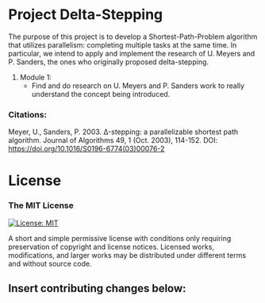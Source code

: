 # Project Delta-Stepping

The purpose of this project is to develop a Shortest-Path-Problem algorithm that utilizes parallelism: completing multiple tasks at the same time. In particular, we intend to apply and implement the research of U. Meyers and P. Sanders, the ones who originally proposed delta-stepping. 

1. Module 1: 
    * Find and do research on U. Meyers and P. Sanders work to really understand the concept being introduced.

### Citations:

Meyer, U., Sanders, P. 2003. Δ-stepping: a parallelizable shortest path algorithm. Journal of Algorithms 49, 1 (Oct. 2003), 114-152. DOI: https://doi.org/10.1016/S0196-6774(03)00076-2

# License
### The MIT License
[![License: MIT](https://img.shields.io/badge/License-MIT-yellow.svg)](https://opensource.org/licenses/MIT)

A short and simple permissive license with conditions only requiring preservation of copyright and license notices. Licensed works, modifications, and larger works may be distributed under different terms and without source code.

## Insert contributing changes below:
